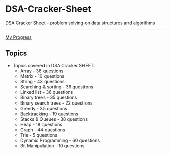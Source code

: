 # DSA-Cracker-Sheet

DSA Cracker Sheet - problem solving on data structures and algorithms

---

[My Progress](https://docs.google.com/spreadsheets/d/1ud_Yq_UIxrEPGibZqnxKyu10AUa-gqMy/edit#gid=1025354533)

## Topics

- Topics covered in DSA Cracker SHEET:
    - Array - 36 questions
    - Matrix - 10 questions
    - String - 43 questions
    - Searching & sorting - 36 questions
    - Linked list - 36 questions
    - Binary trees - 35 questions
    - Binary search trees - 22 questions
    - Greedy - 35 questions
    - Backtracking - 19 questions
    - Stacks & Queues - 38 questions
    - Heap - 18 questions
    - Graph - 44 questions
    - Trie - 5 questions
    - Dynamic Programming - 60 questions
    - Bit Manipulation - 10 questions
